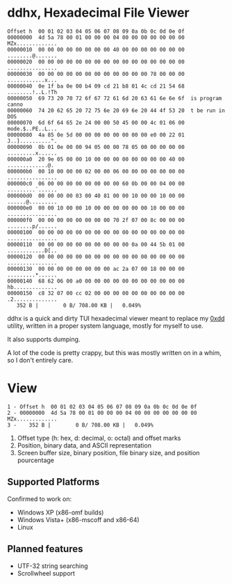 # ddhx, Hexadecimal File Viewer

```text
Offset h  00 01 02 03 04 05 06 07 08 09 0a 0b 0c 0d 0e 0f
00000000  4d 5a 78 00 01 00 00 00 04 00 00 00 00 00 00 00  MZx.............
00000010  00 00 00 00 00 00 00 00 40 00 00 00 00 00 00 00  ........@.......
00000020  00 00 00 00 00 00 00 00 00 00 00 00 00 00 00 00  ................
00000030  00 00 00 00 00 00 00 00 00 00 00 00 78 00 00 00  ............x...
00000040  0e 1f ba 0e 00 b4 09 cd 21 b8 01 4c cd 21 54 68  ........!..L.!Th
00000050  69 73 20 70 72 6f 67 72 61 6d 20 63 61 6e 6e 6f  is program canno
00000060  74 20 62 65 20 72 75 6e 20 69 6e 20 44 4f 53 20  t be run in DOS
00000070  6d 6f 64 65 2e 24 00 00 50 45 00 00 4c 01 06 00  mode.$..PE..L...
00000080  4a 85 0e 5d 00 00 00 00 00 00 00 00 e0 00 22 01  J..]..........".
00000090  0b 01 0e 00 00 94 05 00 00 78 05 00 00 00 00 00  .........x......
000000a0  20 9e 05 00 00 10 00 00 00 00 00 00 00 00 40 00   .............@.
000000b0  00 10 00 00 00 02 00 00 06 00 00 00 00 00 00 00  ................
000000c0  06 00 00 00 00 00 00 00 00 60 0b 00 00 04 00 00  .........`......
000000d0  00 00 00 00 03 00 40 81 00 00 10 00 00 10 00 00  ......@.........
000000e0  00 00 10 00 00 10 00 00 00 00 00 00 10 00 00 00  ................
000000f0  00 00 00 00 00 00 00 00 70 2f 07 00 8c 00 00 00  ........p/......
00000100  00 00 00 00 00 00 00 00 00 00 00 00 00 00 00 00  ................
00000110  00 00 00 00 00 00 00 00 00 00 0a 00 44 5b 01 00  ............D[..
00000120  00 00 00 00 00 00 00 00 00 00 00 00 00 00 00 00  ................
00000130  00 00 00 00 00 00 00 00 ac 2a 07 00 18 00 00 00  .........*......
00000140  68 62 06 00 a0 00 00 00 00 00 00 00 00 00 00 00  hb..............
00000150  c8 32 07 00 cc 02 00 00 00 00 00 00 00 00 00 00  .2..............
   352 B |        0 B/ 708.00 KB |   0.049%
```

ddhx is a quick and dirty TUI hexadecimal viewer meant to replace my
[0xdd](https://github.com/dd86k/0xdd) utility, written in a proper system
language, mostly for myself to use.

It also supports dumping.

A lot of the code is pretty crappy, but this was mostly written on in a whim,
so I don't entirely care.

# View

```text
1 - Offset h  00 01 02 03 04 05 06 07 08 09 0a 0b 0c 0d 0e 0f
2 - 00000000  4d 5a 78 00 01 00 00 00 04 00 00 00 00 00 00 00  MZx.............
3 -    352 B |        0 B/ 708.00 KB |   0.049%
```

1. Offset type (h: hex, d: decimal, o: octal) and offset marks
2. Position, binary data, and ASCII representation
3. Screen buffer size, binary position, file binary size, and position pourcentage

## Supported Platforms

Confirmed to work on:
- Windows XP (x86-omf builds)
- Windows Vista+ (x86-mscoff and x86-64)
- Linux

## Planned features

- UTF-32 string searching
- Scrollwheel support